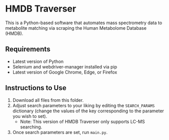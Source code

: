 # **HMDB Traverser**

This is a Python-based software that automates mass spectrometry data to metabolite matching via scraping the Human Metabolome Database (HMDB).

## **Requirements**
- Latest version of Python 
- Selenium and webdriver-manager installed via pip
- Latest version of Google Chrome, Edge, or Firefox

## **Instructions to Use**
1. Download all files from this folder.
2. Adjust search parameters to your liking by editing the `SEARCH_PARAMS` dictionary (change the values of the key corresponding to the parameter you wish to set).
   - Note: This version of HMDB Traverser only supports LC-MS searching.
3. Once search parameters are set, run `main.py`.
